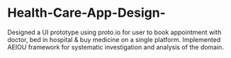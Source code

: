 # Health-Care-App-Design-
Designed a UI prototype using proto.io for user to book appointment with doctor, bed in hospital &amp; buy medicine on  a single platform. Implemented AEIOU framework for systematic investigation and analysis of the domain.
